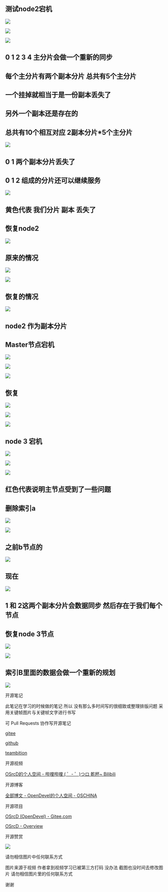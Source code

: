 ## 测试node2宕机

![](https://tcs.teambition.net/storage/31212f7172684c6ec5dc878c5f9e2c63dbc0?Signature=eyJhbGciOiJIUzI1NiIsInR5cCI6IkpXVCJ9.eyJBcHBJRCI6IjU5Mzc3MGZmODM5NjMyMDAyZTAzNThmMSIsIl9hcHBJZCI6IjU5Mzc3MGZmODM5NjMyMDAyZTAzNThmMSIsIl9vcmdhbml6YXRpb25JZCI6IiIsImV4cCI6MTYxMDcwMjc5MiwiaWF0IjoxNjEwMDk3OTkyLCJyZXNvdXJjZSI6Ii9zdG9yYWdlLzMxMjEyZjcxNzI2ODRjNmVjNWRjODc4YzVmOWUyYzYzZGJjMCJ9.wYHnI72DtZGHRgxwDGlxhTr-7BdTSayN16z3__MCgfo&download=image.png "")

![](https://tcs.teambition.net/storage/3121ff6c9cf0504e7fbcc3cccbc0768c287f?Signature=eyJhbGciOiJIUzI1NiIsInR5cCI6IkpXVCJ9.eyJBcHBJRCI6IjU5Mzc3MGZmODM5NjMyMDAyZTAzNThmMSIsIl9hcHBJZCI6IjU5Mzc3MGZmODM5NjMyMDAyZTAzNThmMSIsIl9vcmdhbml6YXRpb25JZCI6IiIsImV4cCI6MTYxMDcwMjc5MiwiaWF0IjoxNjEwMDk3OTkyLCJyZXNvdXJjZSI6Ii9zdG9yYWdlLzMxMjFmZjZjOWNmMDUwNGU3ZmJjYzNjY2NiYzA3NjhjMjg3ZiJ9.-ImQzKubPC3ptg1M-hQY4OleoyJV6G99_diA-7WJLyU&download=image.png "")

![](https://tcs.teambition.net/storage/3121bbe921fb1b74e2f8e2ce41402425625d?Signature=eyJhbGciOiJIUzI1NiIsInR5cCI6IkpXVCJ9.eyJBcHBJRCI6IjU5Mzc3MGZmODM5NjMyMDAyZTAzNThmMSIsIl9hcHBJZCI6IjU5Mzc3MGZmODM5NjMyMDAyZTAzNThmMSIsIl9vcmdhbml6YXRpb25JZCI6IiIsImV4cCI6MTYxMDcwMjc5MiwiaWF0IjoxNjEwMDk3OTkyLCJyZXNvdXJjZSI6Ii9zdG9yYWdlLzMxMjFiYmU5MjFmYjFiNzRlMmY4ZTJjZTQxNDAyNDI1NjI1ZCJ9.VCnOw65Gsq0K4eXxcXbGSvTR_Wk1Zg8yxvjfyTwwhvM&download=image.png "")

## 0 1 2 3 4 主分片会做一个重新的同步

## 每个主分片有两个副本分片 总共有5个主分片

## 一个挂掉就相当于是一份副本丢失了

## 另外一个副本还是存在的

## 总共有10个相互对应 2副本分片*5个主分片

![](https://tcs.teambition.net/storage/31210df97a48bc9d23aa42deffdfc9449c69?Signature=eyJhbGciOiJIUzI1NiIsInR5cCI6IkpXVCJ9.eyJBcHBJRCI6IjU5Mzc3MGZmODM5NjMyMDAyZTAzNThmMSIsIl9hcHBJZCI6IjU5Mzc3MGZmODM5NjMyMDAyZTAzNThmMSIsIl9vcmdhbml6YXRpb25JZCI6IiIsImV4cCI6MTYxMDcwMjc5MiwiaWF0IjoxNjEwMDk3OTkyLCJyZXNvdXJjZSI6Ii9zdG9yYWdlLzMxMjEwZGY5N2E0OGJjOWQyM2FhNDJkZWZmZGZjOTQ0OWM2OSJ9.61h2TS8CPoB0hSmC3qesDJgvOb3eVIjkGdr4C5r3tT8&download=image.png "")

## 0 1 两个副本分片丢失了

## 0 1 2 组成的分片还可以继续服务

![](https://tcs.teambition.net/storage/3121f4c15905c4c15745fc7c06d8d6290f7e?Signature=eyJhbGciOiJIUzI1NiIsInR5cCI6IkpXVCJ9.eyJBcHBJRCI6IjU5Mzc3MGZmODM5NjMyMDAyZTAzNThmMSIsIl9hcHBJZCI6IjU5Mzc3MGZmODM5NjMyMDAyZTAzNThmMSIsIl9vcmdhbml6YXRpb25JZCI6IiIsImV4cCI6MTYxMDcwMjc5MiwiaWF0IjoxNjEwMDk3OTkyLCJyZXNvdXJjZSI6Ii9zdG9yYWdlLzMxMjFmNGMxNTkwNWM0YzE1NzQ1ZmM3YzA2ZDhkNjI5MGY3ZSJ9.XqOPIBxga8HU67wifaWsHOYJaq5UGmWsQgBJSyqMpWs&download=image.png "")

## 黄色代表 我们分片 副本 丢失了

## 恢复node2

![](https://tcs.teambition.net/storage/3121ddb8bf878ff1415dc092e1ee5a5bed5f?Signature=eyJhbGciOiJIUzI1NiIsInR5cCI6IkpXVCJ9.eyJBcHBJRCI6IjU5Mzc3MGZmODM5NjMyMDAyZTAzNThmMSIsIl9hcHBJZCI6IjU5Mzc3MGZmODM5NjMyMDAyZTAzNThmMSIsIl9vcmdhbml6YXRpb25JZCI6IiIsImV4cCI6MTYxMDcwMjc5MiwiaWF0IjoxNjEwMDk3OTkyLCJyZXNvdXJjZSI6Ii9zdG9yYWdlLzMxMjFkZGI4YmY4NzhmZjE0MTVkYzA5MmUxZWU1YTViZWQ1ZiJ9.0PW-V_qlWFMyznO5gAwJtJVjrAiyb5V8IMk7zJboNHc&download=image.png "")

## 原来的情况

![](https://tcs.teambition.net/storage/3121015232b5532c751203c4dd43632ad3ce?Signature=eyJhbGciOiJIUzI1NiIsInR5cCI6IkpXVCJ9.eyJBcHBJRCI6IjU5Mzc3MGZmODM5NjMyMDAyZTAzNThmMSIsIl9hcHBJZCI6IjU5Mzc3MGZmODM5NjMyMDAyZTAzNThmMSIsIl9vcmdhbml6YXRpb25JZCI6IiIsImV4cCI6MTYxMDcwMjc5MiwiaWF0IjoxNjEwMDk3OTkyLCJyZXNvdXJjZSI6Ii9zdG9yYWdlLzMxMjEwMTUyMzJiNTUzMmM3NTEyMDNjNGRkNDM2MzJhZDNjZSJ9.i9gF_-Q-AAx3FM9vSN87M5URzn6zPX1SZK_qkZKenoI&download=image.png "")

![](https://tcs.teambition.net/storage/3121c0b7ce3399226f05956ecdb484e46324?Signature=eyJhbGciOiJIUzI1NiIsInR5cCI6IkpXVCJ9.eyJBcHBJRCI6IjU5Mzc3MGZmODM5NjMyMDAyZTAzNThmMSIsIl9hcHBJZCI6IjU5Mzc3MGZmODM5NjMyMDAyZTAzNThmMSIsIl9vcmdhbml6YXRpb25JZCI6IiIsImV4cCI6MTYxMDcwMjc5MiwiaWF0IjoxNjEwMDk3OTkyLCJyZXNvdXJjZSI6Ii9zdG9yYWdlLzMxMjFjMGI3Y2UzMzk5MjI2ZjA1OTU2ZWNkYjQ4NGU0NjMyNCJ9.Qg8E-h3DCEmUu0SOHvh6LQthPqNpiXcM2kFcIXkXA0M&download=image.png "")

## 恢复的情况

![](https://tcs.teambition.net/storage/3121968173ac5083877d09711f4c4d4b5a81?Signature=eyJhbGciOiJIUzI1NiIsInR5cCI6IkpXVCJ9.eyJBcHBJRCI6IjU5Mzc3MGZmODM5NjMyMDAyZTAzNThmMSIsIl9hcHBJZCI6IjU5Mzc3MGZmODM5NjMyMDAyZTAzNThmMSIsIl9vcmdhbml6YXRpb25JZCI6IiIsImV4cCI6MTYxMDcwMjc5MiwiaWF0IjoxNjEwMDk3OTkyLCJyZXNvdXJjZSI6Ii9zdG9yYWdlLzMxMjE5NjgxNzNhYzUwODM4NzdkMDk3MTFmNGM0ZDRiNWE4MSJ9.7fYOX5gphqU5wywXlgIqT7JLGkphxQVlSAbWfs0Q_vE&download=image.png "")

## node2 作为副本分片

## Master节点宕机

![](https://tcs.teambition.net/storage/3121f12220ddb53e9e3c5868556894f68b2f?Signature=eyJhbGciOiJIUzI1NiIsInR5cCI6IkpXVCJ9.eyJBcHBJRCI6IjU5Mzc3MGZmODM5NjMyMDAyZTAzNThmMSIsIl9hcHBJZCI6IjU5Mzc3MGZmODM5NjMyMDAyZTAzNThmMSIsIl9vcmdhbml6YXRpb25JZCI6IiIsImV4cCI6MTYxMDcwMjc5MiwiaWF0IjoxNjEwMDk3OTkyLCJyZXNvdXJjZSI6Ii9zdG9yYWdlLzMxMjFmMTIyMjBkZGI1M2U5ZTNjNTg2ODU1Njg5NGY2OGIyZiJ9.1uZgqD4NYYzk8QS18cn35yjgqZqI9Ma4xUob6jyauhc&download=image.png "")

![](https://tcs.teambition.net/storage/3121e36d4a38f4306b0f77a25d45810b60d8?Signature=eyJhbGciOiJIUzI1NiIsInR5cCI6IkpXVCJ9.eyJBcHBJRCI6IjU5Mzc3MGZmODM5NjMyMDAyZTAzNThmMSIsIl9hcHBJZCI6IjU5Mzc3MGZmODM5NjMyMDAyZTAzNThmMSIsIl9vcmdhbml6YXRpb25JZCI6IiIsImV4cCI6MTYxMDcwMjc5MiwiaWF0IjoxNjEwMDk3OTkyLCJyZXNvdXJjZSI6Ii9zdG9yYWdlLzMxMjFlMzZkNGEzOGY0MzA2YjBmNzdhMjVkNDU4MTBiNjBkOCJ9.F7envMIJ8QXklshHXjf52srzajJDywl3xGafhCClwAE&download=image.png "")

![](https://tcs.teambition.net/storage/3121e8fc1888081d9c2038e419310e151ae3?Signature=eyJhbGciOiJIUzI1NiIsInR5cCI6IkpXVCJ9.eyJBcHBJRCI6IjU5Mzc3MGZmODM5NjMyMDAyZTAzNThmMSIsIl9hcHBJZCI6IjU5Mzc3MGZmODM5NjMyMDAyZTAzNThmMSIsIl9vcmdhbml6YXRpb25JZCI6IiIsImV4cCI6MTYxMDcwMjc5MiwiaWF0IjoxNjEwMDk3OTkyLCJyZXNvdXJjZSI6Ii9zdG9yYWdlLzMxMjFlOGZjMTg4ODA4MWQ5YzIwMzhlNDE5MzEwZTE1MWFlMyJ9.mrtAqXUDbbZY973aRO8D84djO23HmaHtYyfbiKRLN3I&download=image.png "")

## 恢复

![](https://tcs.teambition.net/storage/31214b91664573d9220360e3113782366f0a?Signature=eyJhbGciOiJIUzI1NiIsInR5cCI6IkpXVCJ9.eyJBcHBJRCI6IjU5Mzc3MGZmODM5NjMyMDAyZTAzNThmMSIsIl9hcHBJZCI6IjU5Mzc3MGZmODM5NjMyMDAyZTAzNThmMSIsIl9vcmdhbml6YXRpb25JZCI6IiIsImV4cCI6MTYxMDcwMjc5MiwiaWF0IjoxNjEwMDk3OTkyLCJyZXNvdXJjZSI6Ii9zdG9yYWdlLzMxMjE0YjkxNjY0NTczZDkyMjAzNjBlMzExMzc4MjM2NmYwYSJ9.107x3xWq5BYnzNOUD3Qqy4yk942qHYZN-ZblN8YK0iU&download=image.png "")

![](https://tcs.teambition.net/storage/312183717150d9575b100281146d87960fed?Signature=eyJhbGciOiJIUzI1NiIsInR5cCI6IkpXVCJ9.eyJBcHBJRCI6IjU5Mzc3MGZmODM5NjMyMDAyZTAzNThmMSIsIl9hcHBJZCI6IjU5Mzc3MGZmODM5NjMyMDAyZTAzNThmMSIsIl9vcmdhbml6YXRpb25JZCI6IiIsImV4cCI6MTYxMDcwMjc5MiwiaWF0IjoxNjEwMDk3OTkyLCJyZXNvdXJjZSI6Ii9zdG9yYWdlLzMxMjE4MzcxNzE1MGQ5NTc1YjEwMDI4MTE0NmQ4Nzk2MGZlZCJ9._4ieCs3eU65ZGlFnDO30ee7QcR_dZGKv8zmYm2wIbyk&download=image.png "")

![](https://tcs.teambition.net/storage/312137772a9911812b9d939c36aec426afeb?Signature=eyJhbGciOiJIUzI1NiIsInR5cCI6IkpXVCJ9.eyJBcHBJRCI6IjU5Mzc3MGZmODM5NjMyMDAyZTAzNThmMSIsIl9hcHBJZCI6IjU5Mzc3MGZmODM5NjMyMDAyZTAzNThmMSIsIl9vcmdhbml6YXRpb25JZCI6IiIsImV4cCI6MTYxMDcwMjc5MiwiaWF0IjoxNjEwMDk3OTkyLCJyZXNvdXJjZSI6Ii9zdG9yYWdlLzMxMjEzNzc3MmE5OTExODEyYjlkOTM5YzM2YWVjNDI2YWZlYiJ9._8s5TYDPYKF_k_rdu5fJZqOJHT1p2OhMnKKiTIs0H-4&download=image.png "")

## node 3 宕机

![](https://tcs.teambition.net/storage/312101825b1c54cb7b26d5187bd01c6d2e37?Signature=eyJhbGciOiJIUzI1NiIsInR5cCI6IkpXVCJ9.eyJBcHBJRCI6IjU5Mzc3MGZmODM5NjMyMDAyZTAzNThmMSIsIl9hcHBJZCI6IjU5Mzc3MGZmODM5NjMyMDAyZTAzNThmMSIsIl9vcmdhbml6YXRpb25JZCI6IiIsImV4cCI6MTYxMDcwMjc5MiwiaWF0IjoxNjEwMDk3OTkyLCJyZXNvdXJjZSI6Ii9zdG9yYWdlLzMxMjEwMTgyNWIxYzU0Y2I3YjI2ZDUxODdiZDAxYzZkMmUzNyJ9.tA30bL9c1huChRjKTim7iO82xwjRkV4u9q-yOUJ99aI&download=image.png "")

![](https://tcs.teambition.net/storage/31210593412acf56d6f6b3c053995c5e04f2?Signature=eyJhbGciOiJIUzI1NiIsInR5cCI6IkpXVCJ9.eyJBcHBJRCI6IjU5Mzc3MGZmODM5NjMyMDAyZTAzNThmMSIsIl9hcHBJZCI6IjU5Mzc3MGZmODM5NjMyMDAyZTAzNThmMSIsIl9vcmdhbml6YXRpb25JZCI6IiIsImV4cCI6MTYxMDcwMjc5MiwiaWF0IjoxNjEwMDk3OTkyLCJyZXNvdXJjZSI6Ii9zdG9yYWdlLzMxMjEwNTkzNDEyYWNmNTZkNmY2YjNjMDUzOTk1YzVlMDRmMiJ9.r-x7thoqmOjoKJXR1oIpbebKOJMbmtLKLCWrjWSvFLI&download=image.png "")

![](https://tcs.teambition.net/storage/31213c93fb3561eac68938680e6a51e07149?Signature=eyJhbGciOiJIUzI1NiIsInR5cCI6IkpXVCJ9.eyJBcHBJRCI6IjU5Mzc3MGZmODM5NjMyMDAyZTAzNThmMSIsIl9hcHBJZCI6IjU5Mzc3MGZmODM5NjMyMDAyZTAzNThmMSIsIl9vcmdhbml6YXRpb25JZCI6IiIsImV4cCI6MTYxMDcwMjc5MiwiaWF0IjoxNjEwMDk3OTkyLCJyZXNvdXJjZSI6Ii9zdG9yYWdlLzMxMjEzYzkzZmIzNTYxZWFjNjg5Mzg2ODBlNmE1MWUwNzE0OSJ9.cyCWWkL_pTSrWbBflwvtAMXeueyL1npyEu-TT6bw5ag&download=image.png "")

## 红色代表说明主节点受到了一些问题

## 删除索引a

![](https://tcs.teambition.net/storage/31210caddcb169ab7a0e838ae9d965ca60a1?Signature=eyJhbGciOiJIUzI1NiIsInR5cCI6IkpXVCJ9.eyJBcHBJRCI6IjU5Mzc3MGZmODM5NjMyMDAyZTAzNThmMSIsIl9hcHBJZCI6IjU5Mzc3MGZmODM5NjMyMDAyZTAzNThmMSIsIl9vcmdhbml6YXRpb25JZCI6IiIsImV4cCI6MTYxMDcwMjc5MiwiaWF0IjoxNjEwMDk3OTkyLCJyZXNvdXJjZSI6Ii9zdG9yYWdlLzMxMjEwY2FkZGNiMTY5YWI3YTBlODM4YWU5ZDk2NWNhNjBhMSJ9.MWdiXtxKvdc9IsARV9sWxx5EWds6Bv-rKZkidvp-0vo&download=image.png "")

![](https://tcs.teambition.net/storage/31214dd3ace1edce2fb9a31297cd13eb8271?Signature=eyJhbGciOiJIUzI1NiIsInR5cCI6IkpXVCJ9.eyJBcHBJRCI6IjU5Mzc3MGZmODM5NjMyMDAyZTAzNThmMSIsIl9hcHBJZCI6IjU5Mzc3MGZmODM5NjMyMDAyZTAzNThmMSIsIl9vcmdhbml6YXRpb25JZCI6IiIsImV4cCI6MTYxMDcwMjc5MiwiaWF0IjoxNjEwMDk3OTkyLCJyZXNvdXJjZSI6Ii9zdG9yYWdlLzMxMjE0ZGQzYWNlMWVkY2UyZmI5YTMxMjk3Y2QxM2ViODI3MSJ9.Rae6ZZTY0LvnaiY08eOo4xb5GNqnQnNxt0nBffyynvk&download=image.png "")

## 之前b节点的

![](https://tcs.teambition.net/storage/31210593412acf56d6f6b3c053995c5e04f2?Signature=eyJhbGciOiJIUzI1NiIsInR5cCI6IkpXVCJ9.eyJBcHBJRCI6IjU5Mzc3MGZmODM5NjMyMDAyZTAzNThmMSIsIl9hcHBJZCI6IjU5Mzc3MGZmODM5NjMyMDAyZTAzNThmMSIsIl9vcmdhbml6YXRpb25JZCI6IiIsImV4cCI6MTYxMDcwMjc5MiwiaWF0IjoxNjEwMDk3OTkyLCJyZXNvdXJjZSI6Ii9zdG9yYWdlLzMxMjEwNTkzNDEyYWNmNTZkNmY2YjNjMDUzOTk1YzVlMDRmMiJ9.r-x7thoqmOjoKJXR1oIpbebKOJMbmtLKLCWrjWSvFLI&download=image.png "")

## 现在

![](https://tcs.teambition.net/storage/31215b1cae74881da3f32234ebeb3e0bcd50?Signature=eyJhbGciOiJIUzI1NiIsInR5cCI6IkpXVCJ9.eyJBcHBJRCI6IjU5Mzc3MGZmODM5NjMyMDAyZTAzNThmMSIsIl9hcHBJZCI6IjU5Mzc3MGZmODM5NjMyMDAyZTAzNThmMSIsIl9vcmdhbml6YXRpb25JZCI6IiIsImV4cCI6MTYxMDcwMjc5MiwiaWF0IjoxNjEwMDk3OTkyLCJyZXNvdXJjZSI6Ii9zdG9yYWdlLzMxMjE1YjFjYWU3NDg4MWRhM2YzMjIzNGViZWIzZTBiY2Q1MCJ9.orHbx6dIFrHBO7E6h5DuxXnItKMfNgMU7D7yYbP6kGY&download=image.png "")

## 1 和 2这两个副本分片会数据同步 然后存在于我们每个节点

## 恢复node 3节点

![](https://tcs.teambition.net/storage/31217f7c9125647aa25ecc5cc2ab6d59ab95?Signature=eyJhbGciOiJIUzI1NiIsInR5cCI6IkpXVCJ9.eyJBcHBJRCI6IjU5Mzc3MGZmODM5NjMyMDAyZTAzNThmMSIsIl9hcHBJZCI6IjU5Mzc3MGZmODM5NjMyMDAyZTAzNThmMSIsIl9vcmdhbml6YXRpb25JZCI6IiIsImV4cCI6MTYxMDcwMjc5MiwiaWF0IjoxNjEwMDk3OTkyLCJyZXNvdXJjZSI6Ii9zdG9yYWdlLzMxMjE3ZjdjOTEyNTY0N2FhMjVlY2M1Y2MyYWI2ZDU5YWI5NSJ9.seQhKYrCUNTu2bl6lKayRUu82vA0NzseFxCLl95cFBU&download=image.png "")

![](https://tcs.teambition.net/storage/31210866e28aad63cf0e8fe2391110ea85ef?Signature=eyJhbGciOiJIUzI1NiIsInR5cCI6IkpXVCJ9.eyJBcHBJRCI6IjU5Mzc3MGZmODM5NjMyMDAyZTAzNThmMSIsIl9hcHBJZCI6IjU5Mzc3MGZmODM5NjMyMDAyZTAzNThmMSIsIl9vcmdhbml6YXRpb25JZCI6IiIsImV4cCI6MTYxMDcwMjc5MiwiaWF0IjoxNjEwMDk3OTkyLCJyZXNvdXJjZSI6Ii9zdG9yYWdlLzMxMjEwODY2ZTI4YWFkNjNjZjBlOGZlMjM5MTExMGVhODVlZiJ9.9owmIv-6VwDQcBg3vAKQdDvaszrHJifGSXQBOWCKExA&download=image.png "")

## 索引B里面的数据会做一个重新的规划

![](https://tcs.teambition.net/storage/31217f73c892646859d2e38ac62a439d1758?Signature=eyJhbGciOiJIUzI1NiIsInR5cCI6IkpXVCJ9.eyJBcHBJRCI6IjU5Mzc3MGZmODM5NjMyMDAyZTAzNThmMSIsIl9hcHBJZCI6IjU5Mzc3MGZmODM5NjMyMDAyZTAzNThmMSIsIl9vcmdhbml6YXRpb25JZCI6IiIsImV4cCI6MTYxMDcwMjc5MiwiaWF0IjoxNjEwMDk3OTkyLCJyZXNvdXJjZSI6Ii9zdG9yYWdlLzMxMjE3ZjczYzg5MjY0Njg1OWQyZTM4YWM2MmE0MzlkMTc1OCJ9.-aktdP678H6WGoRXUqZ5TxpDcmdBOKHA6I8hS81caJQ&download=image.png "")



开源笔记

此笔记在学习的时候做的笔记 所以 没有那么多时间写的很细致或整理排版问题 采用关键帧图片与关键帧文字进行书写 

可 Pull Requests 协作写开源笔记

[gitee](https://gitee.com/opendevel/java-for-linux)

[github](https://github.com/OSrcD/java-for-linux)

[teambition](https://www.teambition.com/project/5ff1a6330b58d3e798744991?from=invite)

开源视频

[OSrcD的个人空间 - 哔哩哔哩 ( ゜- ゜)つロ 乾杯~ Bilibili](https://space.bilibili.com/77266754)

开源博客

[全部博文 - OpenDevel的个人空间 - OSCHINA](https://my.oschina.net/u/4675154?tab=newest&catalogId=0)

开源项目

[OSrcD (OpenDevel) - Gitee.com](https://gitee.com/OpenDevel)

[OSrcD - Overview](https://github.com/OSrcD)

开源赞赏

![](https://tcs.teambition.net/storage/3121aed56e96d914e1046f3b498b493ce232?Signature=eyJhbGciOiJIUzI1NiIsInR5cCI6IkpXVCJ9.eyJBcHBJRCI6IjU5Mzc3MGZmODM5NjMyMDAyZTAzNThmMSIsIl9hcHBJZCI6IjU5Mzc3MGZmODM5NjMyMDAyZTAzNThmMSIsIl9vcmdhbml6YXRpb25JZCI6IiIsImV4cCI6MTYxMDcwMjc5MiwiaWF0IjoxNjEwMDk3OTkyLCJyZXNvdXJjZSI6Ii9zdG9yYWdlLzMxMjFhZWQ1NmU5NmQ5MTRlMTA0NmYzYjQ5OGI0OTNjZTIzMiJ9.r9JsNjsEgpwLRRwqqkWu0GIXsycBzuQ-fwq2wDCMzJs&download=image.png "")

请勿相信图片中任何联系方式

图片来源于视频 作者拿到视频学习已被第三方打码 没办法 截图也没时间去修改图片 请勿相信图片里的任何联系方式

谢谢

